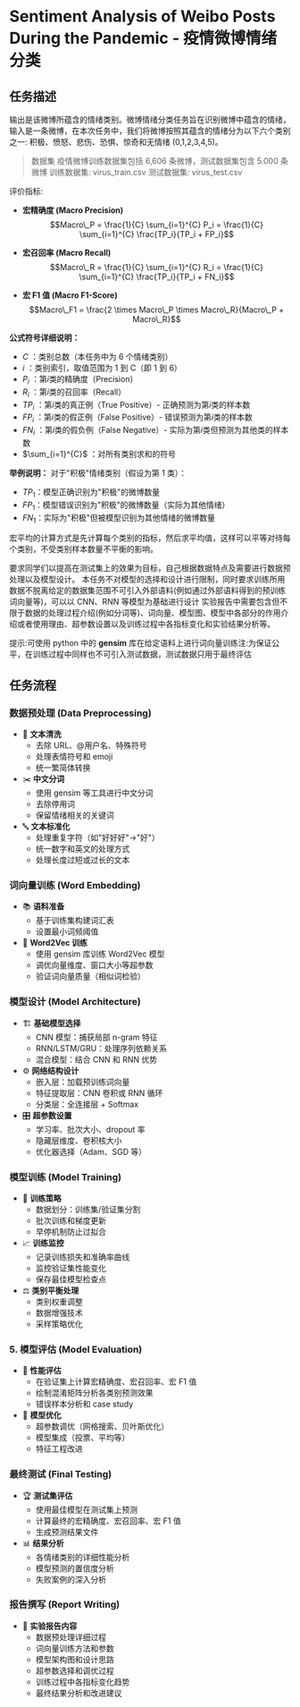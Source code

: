 # Sentiment Analysis of Weibo Posts During the Pandemic - 疫情微博情绪分类

## 任务描述

输出是该微博所蕴含的情绪类别。微博情绪分类任务旨在识别微博中蕴含的情绪，输入是一条微博，在本次任务中，我们将微博按照其蕴含的情绪分为以下六个类别之一: 积极、愤怒、悲伤、恐惧、惊奇和无情绪 (0,1,2,3,4,5)。

> 数据集
> 疫情微博训练数据集包括 6,606 条微博，测试数据集包含 5.000 条微博
> 训练数据集: virus_train.csv
> 测试数据集: virus_test.csv

评价指标:

- **宏精确度 (Macro Precision)**
  $$Macro\_P = \frac{1}{C} \sum_{i=1}^{C} P_i = \frac{1}{C} \sum_{i=1}^{C} \frac{TP_i}{TP_i + FP_i}$$

- **宏召回率 (Macro Recall)**
  $$Macro\_R = \frac{1}{C} \sum_{i=1}^{C} R_i = \frac{1}{C} \sum_{i=1}^{C} \frac{TP_i}{TP_i + FN_i}$$

- **宏 F1 值 (Macro F1-Score)**
  $$Macro\_F1 = \frac{2 \times Macro\_P \times Macro\_R}{Macro\_P + Macro\_R}$$

**公式符号详细说明：**

- $C$ ：类别总数（本任务中为 6 个情绪类别）
- $i$ ：类别索引，取值范围为 1 到 C（即 1 到 6）
- $P_i$ ：第$i$类的精确度（Precision）
- $R_i$ ：第$i$类的召回率（Recall）
- $TP_i$ ：第$i$类的真正例（True Positive）- 正确预测为第$i$类的样本数
- $FP_i$ ：第$i$类的假正例（False Positive）- 错误预测为第$i$类的样本数
- $FN_i$ ：第$i$类的假负例（False Negative）- 实际为第$i$类但预测为其他类的样本数
- $\sum_{i=1}^{C}$ ：对所有类别求和的符号

**举例说明：**
对于"积极"情绪类别（假设为第 1 类）：

- $TP_1$：模型正确识别为"积极"的微博数量
- $FP_1$：模型错误识别为"积极"的微博数量（实际为其他情绪）
- $FN_1$：实际为"积极"但被模型识别为其他情绪的微博数量

宏平均的计算方式是先计算每个类别的指标，然后求平均值，这样可以平等对待每个类别，不受类别样本数量不平衡的影响。

要求同学们以提高在测试集上的效果为目标，自己根据数据特点及需要进行数据预处理以及模型设计。
本任务不对模型的选择和设计进行限制，同时要求训练所用数据不脱离给定的数据集范围不可引入外部语料(例如通过外部语料得到的预训练词向量等)，可以以 CNN、RNN 等模型为基础进行设计
实验报告中需要包含但不限于数据的处理过程介绍(例如分词等)、词向量、模型图、模型中各部分的作用介绍或者使用理由、超参数设置以及训练过程中各指标变化和实验结果分析等。

提示:可使用 python 中的 **gensim** 库在给定语料上进行词向量训练注:为保证公平，在训练过程中同样也不可引入测试数据，测试数据只用于最终评估

## 任务流程

### 数据预处理 (Data Preprocessing)

- 🧹 **文本清洗**
  - 去除 URL、@用户名、特殊符号
  - 处理表情符号和 emoji
  - 统一繁简体转换
- ✂️ **中文分词**
  - 使用 gensim 等工具进行中文分词
  - 去除停用词
  - 保留情绪相关的关键词
- 🔤 **文本标准化**
  - 处理重复字符（如"好好好"→"好"）
  - 统一数字和英文的处理方式
  - 处理长度过短或过长的文本

### 词向量训练 (Word Embedding)

- 📚 **语料准备**
  - 基于训练集构建词汇表
  - 设置最小词频阈值
- 🎯 **Word2Vec 训练**
  - 使用 gensim 库训练 Word2Vec 模型
  - 调优向量维度、窗口大小等超参数
  - 验证词向量质量（相似词检验）

### 模型设计 (Model Architecture)

- 🏗️ **基础模型选择**
  - CNN 模型：捕获局部 n-gram 特征
  - RNN/LSTM/GRU：处理序列依赖关系
  - 混合模型：结合 CNN 和 RNN 优势
- ⚙️ **网络结构设计**
  - 嵌入层：加载预训练词向量
  - 特征提取层：CNN 卷积或 RNN 循环
  - 分类层：全连接层 + Softmax
- 🎛️ **超参数设置**
  - 学习率、批次大小、dropout 率
  - 隐藏层维度、卷积核大小
  - 优化器选择（Adam、SGD 等）

### 模型训练 (Model Training)

- 🔄 **训练策略**
  - 数据划分：训练集/验证集分割
  - 批次训练和梯度更新
  - 早停机制防止过拟合
- 📈 **训练监控**
  - 记录训练损失和准确率曲线
  - 监控验证集性能变化
  - 保存最佳模型检查点
- ⚖️ **类别平衡处理**
  - 类别权重调整
  - 数据增强技术
  - 采样策略优化

### 5. 模型评估 (Model Evaluation)

- 🎯 **性能评估**
  - 在验证集上计算宏精确度、宏召回率、宏 F1 值
  - 绘制混淆矩阵分析各类别预测效果
  - 错误样本分析和 case study
- 🔧 **模型优化**
  - 超参数调优（网格搜索、贝叶斯优化）
  - 模型集成（投票、平均等）
  - 特征工程改进

### 最终测试 (Final Testing)

- 🏆 **测试集评估**
  - 使用最佳模型在测试集上预测
  - 计算最终的宏精确度、宏召回率、宏 F1 值
  - 生成预测结果文件
- 📊 **结果分析**
  - 各情绪类别的详细性能分析
  - 模型预测的置信度分析
  - 失败案例的深入分析

### 报告撰写 (Report Writing)

- 📝 **实验报告内容**
  - 数据预处理详细过程
  - 词向量训练方法和参数
  - 模型架构图和设计思路
  - 超参数选择和调优过程
  - 训练过程中各指标变化趋势
  - 最终结果分析和改进建议
